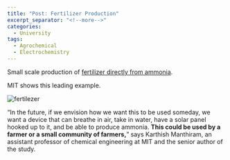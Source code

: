 ```yaml
---
title: "Post: Fertilizer Production"
excerpt_separator: "<!--more-->"
categories:
  - University
tags:
  - Agrochemical
  - Electrochemistry
---
```


Small scale production of [fertilizer directly from ammonia](https://scitechdaily.com/mit-chemical-engineers-develop-technique-to-enable-cheaper-fertilizer-production/). 

MIT shows this leading example.

![fertilezer](https://scitechdaily.com/images/Electrochemical-Haber-Bosch-Reactor-777x757.jpg)

“In the future, if we envision how we want this to be used someday, we want a device that can breathe in air, take in water, have a solar panel hooked up to it, and be able to produce ammonia. **This could be used by a farmer or a small community of farmers,**” says Karthish Manthiram, an assistant professor of chemical engineering at MIT and the senior author of the study.



